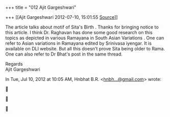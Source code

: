 +++
title = "012 Ajit Gargeshwari"

+++
[[Ajit Gargeshwari	2012-07-10, 15:01:55 [Source](https://groups.google.com/g/samskrita/c/6LeTBoPALsQ)]]



  
The article talks about motif of Sita's Birth . Thanks for bringing notice to this article. I think Dr. Raghavan has done some good research on this topics as depicted in various Ramayana in South Asian Variations . One can refer to Asian variations in Ramayana edited by Srinivasa iyengar. It is available on DLI website. But all this doesn't prove Sita being older to Rama.  
One can also refer to Dr Bhat's post in the same thread.  
  
Regards  
Ajit Gargeshwari  
  
  
  
  
In Tue, Jul 10, 2012 at 10:05 AM, Hnbhat B.R. \<[hnbh...@gmail.com]()\> wrote:  







